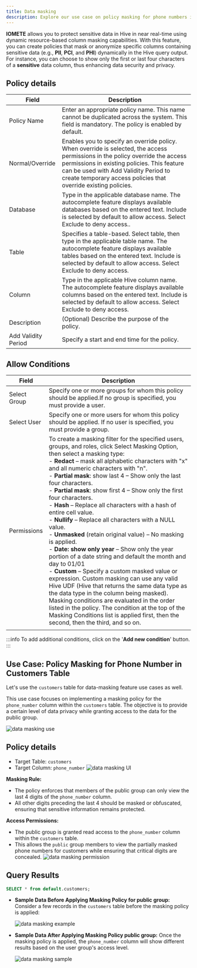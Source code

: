 ```yaml
---
title: Data masking
description: Explore our use case on policy masking for phone numbers in the customers table.Discover effective data-masking strategies and implement them with ease.
---
```


**IOMETE** allows you to protect sensitive data in Hive in near real-time using dynamic resource-based column masking capabilities. With this feature, you can create policies that mask or anonymize specific columns containing sensitive data (e.g., **PII**, **PCI**, and **PHI**) dynamically in the Hive query output. For instance, you can choose to show only the first or last four characters of a **sensitive** data column, thus enhancing data security and privacy.

## Policy details

| Field               | Description                                                                                                                                                                                                                                                                             |
| ------------------- | --------------------------------------------------------------------------------------------------------------------------------------------------------------------------------------------------------------------------------------------------------------------------------------- |
| Policy Name         | Enter an appropriate policy name. This name cannot be duplicated across the system. This field is mandatory. The policy is enabled by default.                                                                                                                                          |
| Normal/Override     | Enables you to specify an override policy. When override is selected, the access permissions in the policy override the access permissions in existing policies. This feature can be used with Add Validity Period to create temporary access policies that override existing policies. |
| Database            | Type in the applicable database name. The autocomplete feature displays available databases based on the entered text. Include is selected by default to allow access. Select Exclude to deny access..                                                                                  |
| Table               | Specifies a table-based. Select table, then type in the applicable table name. The autocomplete feature displays available tables based on the entered text. Include is selected by default to allow access. Select Exclude to deny access.                                             |
| Column              | Type in the applicable Hive column name. The autocomplete feature displays available columns based on the entered text. Include is selected by default to allow access. Select Exclude to deny access.                                                                                  |
| Description         | (Optional) Describe the purpose of the policy.                                                                                                                                                                                                                                          |
| Add Validity Period | Specify a start and end time for the policy.                                                                                                                                                                                                                                            |

## Allow Conditions

| Field        | Description                                                                                                                                                                                                                                                                                                                                                                                                                                                                                                                                                                                                                                                                                                                                                                                                                                                                                                                                                                                                                                                                                                                    |
| ------------ | ------------------------------------------------------------------------------------------------------------------------------------------------------------------------------------------------------------------------------------------------------------------------------------------------------------------------------------------------------------------------------------------------------------------------------------------------------------------------------------------------------------------------------------------------------------------------------------------------------------------------------------------------------------------------------------------------------------------------------------------------------------------------------------------------------------------------------------------------------------------------------------------------------------------------------------------------------------------------------------------------------------------------------------------------------------------------------------------------------------------------------ |
| Select Group | Specify one or more groups for whom this policy should be applied.If no group is specified, you must provide a user.                                                                                                                                                                                                                                                                                                                                                                                                                                                                                                                                                                                                                                                                                                                                                                                                                                                                                                                                                                                                           |
| Select User  | Specify one or more users for whom this policy should be applied. If no user is specified, you must provide a group.                                                                                                                                                                                                                                                                                                                                                                                                                                                                                                                                                                                                                                                                                                                                                                                                                                                                                                                                                                                                           |
| Permissions  | To create a masking filter for the specified users, groups, and roles, click Select Masking Option, then select a masking type: <br/> - **Redact** – mask all alphabetic characters with "x" and all numeric characters with "n". <br /> - **Partial mask**: show last 4 – Show only the last four characters. <br />- **Partial mask**: show first 4 – Show only the first four characters. <br />- **Hash** – Replace all characters with a hash of entire cell value. <br />- **Nullify** – Replace all characters with a NULL value. <br />- **Unmasked** (retain original value) – No masking is applied. <br />- **Date: show only year** – Show only the year portion of a date string and default the month and day to 01/01 <br />- **Custom** – Specify a custom masked value or expression. Custom masking can use any valid Hive UDF (Hive that returns the same data type as the data type in the column being masked). Masking conditions are evaluated in the order listed in the policy. The condition at the top of the Masking Conditions list is applied first, then the second, then the third, and so on. |
|  |

:::info
To add additional conditions, click on the '**Add new condition**' button.
:::

## **Use Case: Policy Masking for Phone Number in Customers Table**

Let's use the `customers` table for data-masking feature use cases as well.

This use case focuses on implementing a masking policy for the `phone_number` column within the `customers` table. The objective is to provide a certain level of data privacy while granting access to the data for the public group.

![data masking use](/img/security/masking/data-masking-use-case.png)

## **Policy details**

- Target Table: `customers`
- Target Column: `phone_number`
  ![data masking UI](/img/security/masking/data-masking-ui.png)

**Masking Rule:**

- The policy enforces that members of the public group can only view the last 4 digits of the `phone_number` column.
- All other digits preceding the last 4 should be masked or obfuscated, ensuring that sensitive information remains protected.

**Access Permissions:**

- The public group is granted read access to the `phone_number` column within the `customers` table.
- This allows the `public` group members to view the partially masked phone numbers for customers while ensuring that critical digits are concealed.
  ![data masking permission](/img/security/masking/data-masking-permission.png)

## **Query Results**

```sql
SELECT * from default.customers;
```

- **Sample Data Before Applying Masking Policy for public group:**
  Consider a few records in the `customers` table before the masking policy is applied:

  ![data masking example](/img/security/masking/data-masking-example.png)

- **Sample Data After Applying Masking Policy public group:**
  Once the masking policy is applied, the `phone_number` column will show different results based on the user group's access level.

  ![data masking sample](/img/security/masking/data-masking-sample.png)
